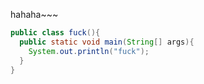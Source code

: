 hahaha~~~
```java
public class fuck(){
  public static void main(String[] args){
    System.out.println("fuck");
  }
}
```
